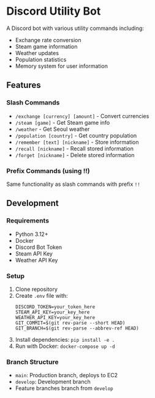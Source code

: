 # Discord Utility Bot

A Discord bot with various utility commands including:
- Exchange rate conversion
- Steam game information
- Weather updates
- Population statistics
- Memory system for user information

## Features

### Slash Commands
- `/exchange [currency] [amount]` - Convert currencies
- `/steam [game]` - Get Steam game info
- `/weather` - Get Seoul weather
- `/population [country]` - Get country population
- `/remember [text] [nickname]` - Store information
- `/recall [nickname]` - Recall stored information
- `/forget [nickname]` - Delete stored information

### Prefix Commands (using !!)
Same functionality as slash commands with prefix `!!`

## Development

### Requirements
- Python 3.12+
- Docker
- Discord Bot Token
- Steam API Key
- Weather API Key

### Setup
1. Clone repository
2. Create `.env` file with:
   ```
   DISCORD_TOKEN=your_token_here
   STEAM_API_KEY=your_key_here
   WEATHER_API_KEY=your_key_here
   GIT_COMMIT=$(git rev-parse --short HEAD)
   GIT_BRANCH=$(git rev-parse --abbrev-ref HEAD)
   ```
3. Install dependencies: `pip install -e .`
4. Run with Docker: `docker-compose up -d`

### Branch Structure
- `main`: Production branch, deploys to EC2
- `develop`: Development branch
- Feature branches branch from `develop`
